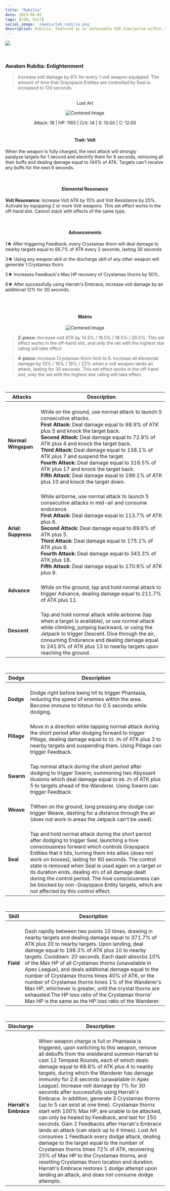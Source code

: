 ```yaml
---
title: "Rubilia"
date: 2023-06-02
tags: [SSR, Volt]
social_image: '/media/tab_rubilia.png'
description: Rubilia, featured as an obtainable SSR Simulacrum within the simulacrum system, associated with the weapon Lost Art.
---
```



![](https://telegra.ph/file/cf9ceaf192d1ca4148b0e.png)


</br>

### Awaken Rubilia: Enlightenment

> Increase volt damage by 8% for every 1 volt weapon equipped. The amount of time that Grayspace Entities are controlled by Seal is increased to 120 seconds.

</br>

<center>Lost Art</center>

<p align="center">
    <img src="https://telegra.ph/file/dc10128262fa1cafb115d.png" alt="Centered Image">
</p>



<center> Attack: 18 | HP: 1165 | Crit: 14 | S: 10.00 | C: 12.00</center>

</br>

<h4 style="text-align: center;"> Trait: Volt </h4>


When the weapon is fully charged, the next attack will strongly paralyze targets for 1 second and electrify them for 6 seconds, removing all their buffs and dealing damage equal to 144% of ATK. Targets can't receive any buffs for the next 6 seconds.

</br>

<h4 style="text-align: center;"> Elemental Resonance </h4>

**Volt Resonance:** Increase Volt ATK by 15% and Volt Resistance by 25%. Activate by equipping 2 or more Volt weapons. This set effect works in the off-hand slot. Cannot stack with effects of the same type.

</br>

<h4 style="text-align: center;"> Advancements </h4>



1★ After triggering Feedback, every Crystamax thorn will deal damage to nearby targets equal to 66.7% of ATK every 2 seconds, lasting 30 seconds

3★  Using any weapon skill or the discharge skill of any other weapon will generate 1 Crystamax thorn.

5★  Increases Feedback's Max HP recovery of Crystamax thorns by 50%.

6★  After successfully using Harrah's Embrace, increase volt damage by an additional 12% for 30 seconds.

</br> 
</br>

<h4 style="text-align: center;"> Matrix </h4>

<p align="center">
    <img src="https://telegra.ph/file/d188583ef4e4fc96c8e0e.png" alt="Centered Image">
</p>


> **2-piece:** Increase volt ATK by 14.5% / 16.5% / 18.5% / 20.5%. This set effect works in the off-hand slot, and only the set with the highest star rating will take effect.

> **4-piece:** Increase Crystamax thorn limit to 6. Increase all elemental damage by 13% / 16% / 19% / 22% when a volt weapon lands an attack, lasting for 30 seconds. This set effect works in the off-hand slot, only the set with the highest star rating will take effect.






</br>

|   Attacks        | Description                                                  |
|-----------------|---------------------------------------------------------------|
| **Normal: Wingspan** | </br>  While on the ground, use normal attack to launch 5 consecutive attacks.</br> **First Attack:**  Deal damage equal to 98.9% of ATK plus 5 and knock the target back.</br> **Second Attack:**  Deal damage equal to 72.9% of ATK plus 4 and knock the target back.</br> **Third Attack:** Deal damage equal to 138.1% of ATK plus 7 and suspend the target.</br> **Fourth Attack:** Deal damage equal to 316.5% of ATK plus 17 and knock the target back.</br>**Fifth Attack:** Deal damage equal to 199.1% of ATK plus 10 and knock the target down.| 
|  **Arial: Suppress**|  </br> While airborne, use normal attack to launch 5 consecutive attacks in mid-air and consume endurance.</br>**First Attack:**  Deal damage equal to 113.7% of ATK plus 6.</br>**Second Attack:** Deal damage equal to 89.6% of ATK plus 5. </br>**Third Attack:**  Deal damage equal to 175.1% of ATK plus 9. </br>**Fourth Attack:** Deal damage equal to 343.3% of ATK plus 18. </br>**Fifth Attack:**  Deal damage equal to 170.6% of ATK plus 9.|
| **Advance**| </br>  While on the ground, tap and hold normal attack to trigger Advance, dealing damage equal to 211.7% of ATK plus 11.|
|**Descent**|</br> Tap and hold normal attack while airborne (tap when a target is available), or use normal attack while climbing, jumping backward, or using the Jetpack to trigger Descent. Dive through the air, consuming Endurance and dealing damage equal to 241.9% of ATK plus 13 to nearby targets upon reaching the ground.|


</br>

|   Dodge        | Description                                                  |
|-----------------|---------------------------------------------------------------|
| **Dodge**| </br> Dodge right before being hit to trigger Phantasia, reducing the speed of enemies within the area. Become immune to hitstun for 0.5 seconds while dodging.|
|**Pillage**| </br>   Move in a direction while tapping normal attack during the short period after dodging forward to trigger Pillage, dealing damage equal to `55.9%` of ATK plus 3 to nearby targets and suspending them. Using Pillage can trigger Feedback.|
|**Swarm**| </br>   Tap normal attack during the short period after dodging to trigger Swarm, summoning two Abyssant illusions which deal damage equal to `88.2%` of ATK plus 5 to targets ahead of the Wanderer. Using Swarm can trigger Feedback.|
|**Weave**| </br>  TWhen on the ground, long pressing any dodge can trigger Weave, dashing for a distance through the air (does not work in areas the Jetpack can't be used).|
|**Seal**| </br> Tap and hold normal attack during the short period after dodging to trigger Seal, launching a hive consciousness forward which controls Grayspace Entities that it hits, turning them into allies (does not work on bosses), lasting for 60 seconds. The control state is removed when Seal is used again on a target or its duration ends, dealing `45%` of all damage dealt during the control period. The hive consciousness can be blocked by non-Grayspace Entity targets, which are not affected by this control effect.|

</br>

|   Skill        | Description                                                  |
|-----------------|---------------------------------------------------------------|
| **Field**| </br> Dash rapidly between two points 10 times, drawing in nearby targets and dealing damage equal to 371.7% of ATK plus 20 to nearby targets. Upon landing, deal damage equal to 198.3% of ATK plus 10 to nearby targets. Cooldown: 20 seconds. Each dash absorbs 10% of the Max HP of all Crystamax thorns (unavailable in Apex League), and deals additional damage equal to the number of Crystamax thorns times 40% of ATK, or the number of Crystamax thorns times 1% of the Wanderer's Max HP, whichever is greater, until the crystal thorns are exhausted.The HP loss ratio of the Crystamax thorns' Max HP is the same as the HP loss ratio of the Wanderer.|

</br>

|   Discharge        | Description                                                  |
|-----------------|---------------------------------------------------------------|
| **Harrah's Embrace**| </br> When weapon charge is full or Phantasia is triggered, upon switching to this weapon, remove all debuffs from the wielderand summon Harrah to cast 12 Tempest Rounds, each of which deals damage equal to 68.8% of ATK plus 4 to nearby targets, during which the Wanderer has damage immunity for 2.6 seconds (unavailable in Apex League). Increase volt damage by 7% for 30 seconds after successfully using Harrah's Embrace. In addition, generate 3 Crystamax thorns (up to 5 can exist at one time). Crystamax thorns start with 100% Max HP, are unable to be attacked, can only be healed by Feedback, and last for 150 seconds. Gain 2 Feedbacks after Harrah's Embrace lands an attack (can stack up to 4 times). Lost Art consumes 1 Feedback every dodge attack, dealing damage to the target equal to the number of Crystamax thorns times 72% of ATK, recovering 25% of Max HP to the Crystamax thorns, and resetting Crystamax thorn location and duration. Harrah's Embrace restores 1 dodge attempt upon landing an attack, and does not consume dodge attempts.|